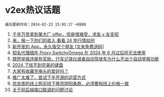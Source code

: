 # v2ex热议话题

`最后更新时间：2024-02-23 15:01:17 +0800`

1. [千辛万苦拿到某大厂 offer，但是很难受，求各 v 友支招](https://www.v2ex.com/t/1017736)
1. [来，报一下你们的收入,看看 24 年行情如何](https://www.v2ex.com/t/1017616)
1. [新开发的 App，永久版交个朋友 [文末免费送码]](https://www.v2ex.com/t/1017611)
1. [知名代理插件 Proxy SwitchyOmega 在 2024 年 6 月过后将无法使用](https://www.v2ex.com/t/1017572)
1. [既然举报违章有奖励，行车记录仪或者自动驾驶车为什么不出个自动举报功能](https://www.v2ex.com/t/1017777)
1. [2024 了找不到完美的键盘](https://www.v2ex.com/t/1017710)
1. [大家有收藏充电头的爱好吗？](https://www.v2ex.com/t/1017783)
1. [推广太难了，尝试下半开源的运营方式](https://www.v2ex.com/t/1017708)
1. [优衣库的线上购买线下换货阴阳条款，必须要和线上价格一致](https://www.v2ex.com/t/1017735)
1. [关于前后端接口联调的问题讨论](https://www.v2ex.com/t/1017771)

